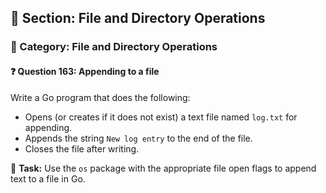 ## 📘 Section: File and Directory Operations  
### 🔹 Category: File and Directory Operations  
#### ❓ Question 163: Appending to a file

Write a Go program that does the following:

- Opens (or creates if it does not exist) a text file named `log.txt` for appending.
- Appends the string `New log entry` to the end of the file.
- Closes the file after writing.

🔧 **Task:** Use the `os` package with the appropriate file open flags to append text to a file in Go.
